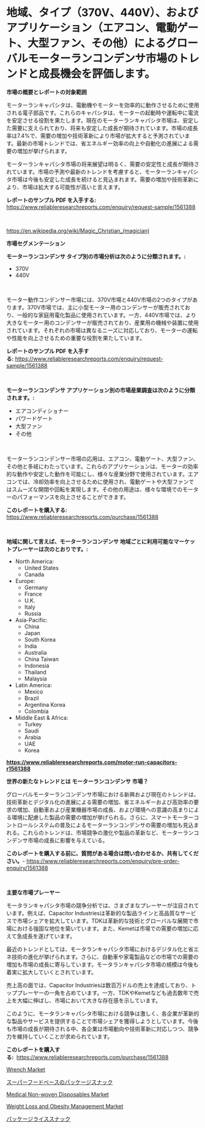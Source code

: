 <p><h1>地域、タイプ（370V、440V）、およびアプリケーション（エアコン、電動ゲート、大型ファン、その他）によるグローバルモーターランコンデンサ市場のトレンドと成長機会を評価します。</h1></p><p><strong>市場の概要とレポートの対象範囲</strong></p>
<p><p>モーターランキャパシタは、電動機やモーターを効率的に動作させるために使用される電子部品です。これらのキャパシタは、モーターの起動時や運転中に電流を安定させる役割を果たします。現在のモーターランキャパシタ市場は、安定した需要に支えられており、将来も安定した成長が期待されています。市場の成長率は7.4%で、需要の増加や技術革新により市場が拡大すると予測されています。最新の市場トレンドでは、省エネルギー効率の向上や自動化の進展による需要の増加が挙げられます。</p><p>モーターランキャパシタ市場の将来展望は明るく、需要の安定性と成長が期待されています。市場の予測や最新のトレンドを考慮すると、モーターランキャパシタ市場は今後も安定した成長を続けると見込まれます。需要の増加や技術革新により、市場は拡大する可能性が高いと言えます。</p></p>
<p><strong>レポートのサンプル PDF を入手する:</strong> <a href="https://www.reliableresearchreports.com/enquiry/request-sample/1561388">https://www.reliableresearchreports.com/enquiry/request-sample/1561388</a></p>
<p>&nbsp;</p>
<p><a href="https://en.wikipedia.org/wiki/Magic_Christian_(magician)">https://en.wikipedia.org/wiki/Magic_Christian_(magician)</a></p>
<p><strong>市場セグメンテーション</strong></p>
<p><strong>モーターランコンデンサ タイプ別の市場分析は次のように分類されます。:</strong></p>
<p><ul><li>370V</li><li>440V</li></ul></p>
<p>&nbsp;</p>
<p><p>モーター動作コンデンサー市場には、370V市場と440V市場の2つのタイプがあります。370V市場では、主に小型モーター用のコンデンサーが販売されており、一般的な家庭用電化製品に使用されています。一方、440V市場では、より大きなモーター用のコンデンサーが販売されており、産業用の機械や装置に使用されています。それぞれの市場は異なるニーズに対応しており、モーターの運転や性能を向上させるための重要な役割を果たしています。</p></p>
<p><strong>レポートのサンプル PDF を入手する:</strong>&nbsp;<a href="https://www.reliableresearchreports.com/enquiry/request-sample/1561388">https://www.reliableresearchreports.com/enquiry/request-sample/1561388</a></p>
<p>&nbsp;</p>
<p><strong> モーターランコンデンサ アプリケーション別の市場産業調査は次のように分類されます。:</strong></p>
<p><ul><li>エアコンディショナー</li><li>パワードゲート</li><li>大型ファン</li><li>その他</li></ul></p>
<p>&nbsp;</p>
<p><p>モーターランコンデンサー市場の応用は、エアコン、電動ゲート、大型ファン、その他と多岐にわたっています。これらのアプリケーションは、モーターの効率的な動作や安定した動作を可能にし、様々な産業分野で使用されています。エアコンでは、冷却効率を向上させるために使用され、電動ゲートや大型ファンではスムーズな開閉や回転を実現します。その他の用途は、様々な環境でのモーターのパフォーマンスを向上させることができます。</p></p>
<p><strong>このレポートを購入する:</strong>&nbsp; <a href="https://www.reliableresearchreports.com/purchase/1561388">https://www.reliableresearchreports.com/purchase/1561388</a></p>
<p>&nbsp;</p>
<p><strong>地域に関して言えば、モーターランコンデンサ 地域ごとに利用可能なマーケットプレーヤーは次のとおりです。:</strong></p>
<p><ul>
    <li>
        North America:
        <ul>
            <li>United States</li>
            <li>Canada</li>
        </ul>
    </li>
    <li>
        Europe:
        <ul>
            <li>Germany</li>
            <li>France</li>
            <li>U.K.</li>
            <li>Italy</li>
            <li>Russia</li>
        </ul>
    </li>
    <li>
        Asia-Pacific:
        <ul>
            <li>China</li>
            <li>Japan</li>
            <li>South Korea</li>
            <li>India</li>
            <li>Australia</li>
            <li>China Taiwan</li>
            <li>Indonesia</li>
            <li>Thailand</li>
            <li>Malaysia</li>
        </ul>
    </li>
    <li>
        Latin America:
        <ul>
            <li>Mexico</li>
            <li>Brazil</li>
            <li>Argentina Korea</li>
            <li>Colombia</li>
        </ul>
    </li>
    <li>
        Middle East & Africa:
        <ul>
            <li>Turkey</li>
            <li>Saudi</li>
            <li>Arabia</li>
            <li>UAE</li>
            <li>Korea</li>
        </ul>
    </li>
    </ul></p>
<p><strong><a href="https://www.reliableresearchreports.com/motor-run-capacitors-r1561388">https://www.reliableresearchreports.com/motor-run-capacitors-r1561388</a></strong>&nbsp;</p>
<p><strong>世界の新たなトレンドとは モーターランコンデンサ 市場？</strong></p>
<p><p>グローバルモーターランコンデンサ市場における新興および現在のトレンドは、技術革新とデジタル化の進展による需要の増加、省エネルギーおよび高効率の要求の増加、自動車および産業機器市場の成長、および環境への意識の高まりによる環境に配慮した製品の需要の増加が挙げられる。さらに、スマートモーターコントロールシステムの普及によるモーターランコンデンサの需要の増加も見込まれる。これらのトレンドは、市場競争の激化や製品の革新など、モーターランコンデンサ市場の成長に影響を与えている。</p></p>
<p><strong>このレポートを購入する前に、質問がある場合は問い合わせるか、共有してください。</strong>- <a href="https://www.reliableresearchreports.com/enquiry/pre-order-enquiry/1561388">https://www.reliableresearchreports.com/enquiry/pre-order-enquiry/1561388</a></p>
<p>&nbsp;</p>
<p><strong>主要な市場プレーヤー</strong></p>
<p><p>モータランキャパシタ市場の競争分析では、さまざまなプレーヤーが注目されています。例えば、Capacitor Industriesは革新的な製品ラインと高品質なサービスで市場シェアを拡大しています。TDKは革新的な技術とグローバルな展開で市場における強固な地位を築いています。また、Kemetは市場での需要の増加に応えて急成長を遂げています。</p><p>最近のトレンドとしては、モータランキャパシタ市場におけるデジタル化と省エネ技術の進化が挙げられます。さらに、自動車や家電製品などの市場での需要の増加も市場の成長に寄与しています。モータランキャパシタ市場の規模は今後も着実に拡大していくとされています。</p><p>売上高の面では、Capacitor Industriesは数百万ドルの売上を達成しており、トッププレーヤーの一角を占めています。一方、TDKやKemetなども過去数年で売上を大幅に伸ばし、市場において大きな存在感を示しています。</p><p>このように、モータランキャパシタ市場における競争は激しく、各企業が革新的な製品やサービスを提供することで市場シェアを獲得しようとしています。今後も市場の成長が期待される中、各企業は市場動向や技術革新に対応しつつ、競争力を維持していくことが求められています。</p></p>
<p><strong>このレポートを購入する:</strong>&nbsp;&nbsp;<a href="https://www.reliableresearchreports.com/purchase/1561388">https://www.reliableresearchreports.com/purchase/1561388</a></p>
<p><p><a href="https://www.linkedin.com/pulse/wrench-market-growth-outlook-from-2024-2031-projecting-ylm5e">Wrench Market</a></p><p><a href="https://medium.com/@rluperjennette2024/%E3%82%B9%E3%83%BC%E3%83%91%E3%83%BC%E3%83%95%E3%83%BC%E3%83%89%E3%82%92%E3%83%99%E3%83%BC%E3%82%B9%E3%81%AB%E3%81%97%E3%81%9F%E3%83%91%E3%83%83%E3%82%B1%E3%83%BC%E3%82%B8%E3%81%95%E3%82%8C%E3%81%9F%E3%82%B9%E3%83%8A%E3%83%83%E3%82%AF%E5%B8%82%E5%A0%B4%E3%81%AE%E3%83%88%E3%83%AC%E3%83%B3%E3%83%89%E3%81%A8%E5%88%86%E6%9E%90-%E5%B0%86%E6%9D%A5%E3%81%AE%E6%88%90%E9%95%B7%E3%81%AE%E6%A9%9F%E4%BC%9A%E3%81%A8%E8%AA%B2%E9%A1%8C-2024%E5%B9%B4-2031%E5%B9%B4-7d8b68fd91cd">スーパーフードベースのパッケージスナック</a></p><p><a href="https://medium.com/@zayunoz657456/medical-non-woven-disposables-market-size-share-trends-analysis-report-by-end-use-retail-42e524afa3b9">Medical Non-woven Disposables Market</a></p><p><a href="https://issuu.com/reportprime-2/docs/weight-loss-and-obesity-management-market-size-203">Weight Loss and Obesity Management Market</a></p><p><a href="https://medium.com/@rluperjennette2024/%E3%83%91%E3%83%83%E3%82%B1%E3%83%BC%E3%82%B8%E5%85%A5%E3%82%8A%E7%B1%B3%E3%82%B9%E3%83%8A%E3%83%83%E3%82%AF%E5%B8%82%E5%A0%B4%E3%81%AB%E3%81%A4%E3%81%84%E3%81%A6%E3%81%AE%E6%B4%9E%E5%AF%9F-%E5%B8%82%E5%A0%B4%E3%83%97%E3%83%AC%E3%83%BC%E3%83%A4%E3%83%BC-%E5%B8%82%E5%A0%B4%E8%A6%8F%E6%A8%A1-%E5%9C%B0%E7%90%86%E7%9A%84%E5%9C%B0%E5%9F%9F-%E3%81%8A%E3%82%88%E3%81%B3%E4%BA%88%E6%B8%AC-2024%E5%B9%B4-2031%E5%B9%B4-24958c82df8f">パッケージライススナック</a></p></p>